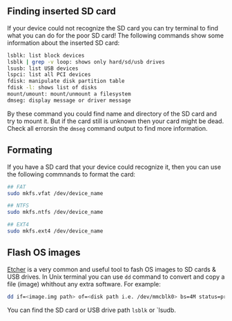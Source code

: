 ## Finding inserted SD card

If your device could not recognize the SD card you can try terminal to find what you can do for the poor SD 
card! The following commands show some information about the inserted SD card:
```bash
lsblk: list block devices
lsblk | grep -v loop: shows only hard/sd/usb drives
lsusb: list USB devices
lspci: list all PCI devices
fdisk: manipulate disk partition table
fdisk -l: shows list of disks
mount/umount: mount/unmount a filesystem
dmseg: display message or driver message
```
By these command you could find name and directory of the SD card and try to mount it. But if the card still is unknown then 
your card might be dead. Check all errorsin the `dmseg` command output to find more information. 

## Formating 
If you have a SD card that your device could recognize it, then you can use the following commnands to format the card:
```bash
## FAT
sudo mkfs.vfat /dev/device_name

## NTFS
sudo mkfs.ntfs /dev/device_name

## EXT4
sudo mkfs.ext4 /dev/device_name
```
## Flash OS images
[Etcher](https://www.balena.io/etcher/) is a very common and useful tool to fash OS images to SD cards & USB drives. In Unix 
terminal you can use `dd` command to convert and copy a file (image) whithout any extra software. For example: 
```bash
dd if=<image.img path> of=<disk path i.e. /dev/mmcblk0> bs=4M status=progress conv=fsync
```

You can find the SD card or USB drive path `lsblk` or `lsudb.
